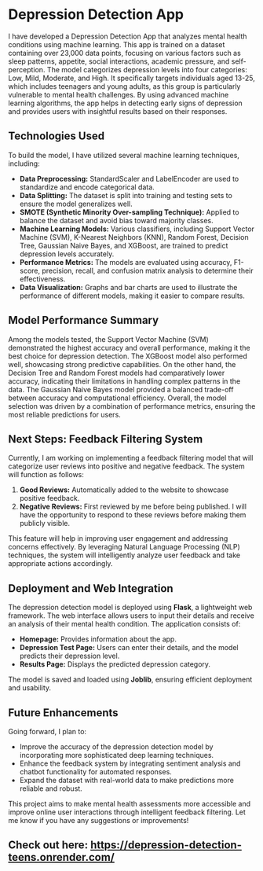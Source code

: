 # Depression Detection App

I have developed a Depression Detection App that analyzes mental health conditions using machine learning. This app is trained on a dataset containing over 23,000 data points, focusing on various factors such as sleep patterns, appetite, social interactions, academic pressure, and self-perception. The model categorizes depression levels into four categories: Low, Mild, Moderate, and High. It specifically targets individuals aged 13-25, which includes teenagers and young adults, as this group is particularly vulnerable to mental health challenges. By using advanced machine learning algorithms, the app helps in detecting early signs of depression and provides users with insightful results based on their responses.

## Technologies Used

To build the model, I have utilized several machine learning techniques, including:
- **Data Preprocessing:** StandardScaler and LabelEncoder are used to standardize and encode categorical data.
- **Data Splitting:** The dataset is split into training and testing sets to ensure the model generalizes well.
- **SMOTE (Synthetic Minority Over-sampling Technique):** Applied to balance the dataset and avoid bias toward majority classes.
- **Machine Learning Models:** Various classifiers, including Support Vector Machine (SVM), K-Nearest Neighbors (KNN), Random Forest, Decision Tree, Gaussian Naive Bayes, and XGBoost, are trained to predict depression levels accurately.
- **Performance Metrics:** The models are evaluated using accuracy, F1-score, precision, recall, and confusion matrix analysis to determine their effectiveness.
- **Data Visualization:** Graphs and bar charts are used to illustrate the performance of different models, making it easier to compare results.

## Model Performance Summary

Among the models tested, the Support Vector Machine (SVM) demonstrated the highest accuracy and overall performance, making it the best choice for depression detection. The XGBoost model also performed well, showcasing strong predictive capabilities. On the other hand, the Decision Tree and Random Forest models had comparatively lower accuracy, indicating their limitations in handling complex patterns in the data. The Gaussian Naive Bayes model provided a balanced trade-off between accuracy and computational efficiency. Overall, the model selection was driven by a combination of performance metrics, ensuring the most reliable predictions for users.

## Next Steps: Feedback Filtering System

Currently, I am working on implementing a feedback filtering model that will categorize user reviews into positive and negative feedback. The system will function as follows:
1. **Good Reviews:** Automatically added to the website to showcase positive feedback.
2. **Negative Reviews:** First reviewed by me before being published. I will have the opportunity to respond to these reviews before making them publicly visible.

This feature will help in improving user engagement and addressing concerns effectively. By leveraging Natural Language Processing (NLP) techniques, the system will intelligently analyze user feedback and take appropriate actions accordingly.

## Deployment and Web Integration

The depression detection model is deployed using **Flask**, a lightweight web framework. The web interface allows users to input their details and receive an analysis of their mental health condition. The application consists of:
- **Homepage:** Provides information about the app.
- **Depression Test Page:** Users can enter their details, and the model predicts their depression level.
- **Results Page:** Displays the predicted depression category.

The model is saved and loaded using **Joblib**, ensuring efficient deployment and usability.

## Future Enhancements

Going forward, I plan to:
- Improve the accuracy of the depression detection model by incorporating more sophisticated deep learning techniques.
- Enhance the feedback system by integrating sentiment analysis and chatbot functionality for automated responses.
- Expand the dataset with real-world data to make predictions more reliable and robust.

This project aims to make mental health assessments more accessible and improve online user interactions through intelligent feedback filtering. Let me know if you have any suggestions or improvements!

## Check out here: https://depression-detection-teens.onrender.com/
